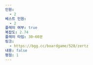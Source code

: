 ```yaml
---
인원:
  - 2
베스트 인원:
  - 2
플레이 여부: true
복잡도: 2.74
플레이 타임: 30~60분
링크:
  - https://bgg.cc/boardgame/528/zertz
내용: false
평점: 1
---
```

